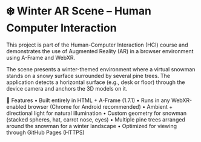 # ❄️ Winter AR Scene – Human Computer Interaction

This project is part of the Human-Computer Interaction (HCI) course and demonstrates the use of Augmented Reality (AR) in a browser environment using A-Frame and WebXR.

The scene presents a winter-themed environment where a virtual snowman stands on a snowy surface surrounded by several pine trees.
The application detects a horizontal surface (e.g., desk or floor) through the device camera and anchors the 3D models on it.

🧠 Features
	•	Built entirely in HTML + A-Frame (1.7.1)
	•	Runs in any WebXR-enabled browser (Chrome for Android recommended)
	•	Ambient + directional light for natural illumination
	•	Custom geometry for snowman (stacked spheres, hat, carrot nose, eyes)
	•	Multiple pine trees arranged around the snowman for a winter landscape
	•	Optimized for viewing through GitHub Pages (HTTPS)
